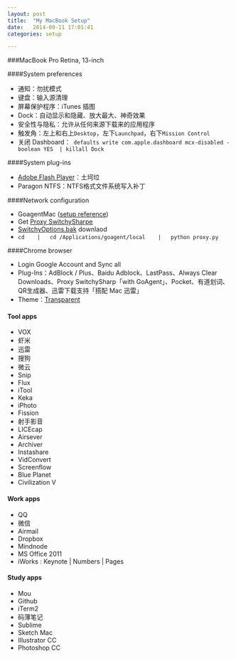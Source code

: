 ```yaml
---
layout: post
title:  "My MacBook Setup"
date:   2014-09-11 17:01:41
categories: setup

---
```

###MacBook Pro Retina, 13-inch

####System preferences
  
   - 通知：勿扰模式
   - 键盘：输入源清理
   - 屏幕保护程序：iTunes 插图
   - Dock：自动显示和隐藏、放大最大、神奇效果
   - 安全性与隐私：允许从任何来源下载来的应用程序
   - 触发角：左上和右上`Desktop`，左下`Launchpad`，右下`Mission Control`
   - 关闭 Dashboard：` defaults write com.apple.dashboard mcx-disabled -boolean YES  | killall Dock`
      
####System plug-ins
  
  - [Adobe Flash Player](http://get.adobe.com/cn/flashplayer/)：土坷垃
   - Paragon NTFS：NTFS格式文件系统写入补丁
   
####Network configuration

  -  GoagentMac ([setup reference](http://www.guokr.com/blog/436937/)) 
  -  Get [Proxy SwitchySharpe](http://pan.baidu.com/s/1dDxkYcx) 
  - [SwitchyOptions.bak](http://pan.baidu.com/s/1gdkVEKj) downlaod
  - `cd    |   cd /Applications/goagent/local    |   python proxy.py `

####Chrome browser 

   - Login Google Account and Sync all
   - Plug-Ins：AdBlock / Plus、Baidu Adblock、LastPass、Always Clear Downloads、Proxy SwitchySharp「with GoAgent」、Pocket、有道划词、QR生成器、迅雷下载支持「搭配 Mac 迅雷」
   - Theme：[Transparent](https://chrome.google.com/webstore/detail/transparent/oegogboflfgdoajlmhilbamjblflfibj?hl=zh-CN)
    
#### Tool apps  
    
- VOX
- 虾米
- 迅雷
- 搜狗
- 微云
- Snip
- Flux
- iTool
- Keka
- iPhoto
- Fission
- 射手影音
- LICEcap
- Airsever
- Archiver
- Instashare
- VidConvert
- Screenflow
- Blue Planet
- Civilization V

#### Work apps

- QQ
- 微信
- Airmail
- Dropbox
- Mindnode 
- MS Office 2011
- iWorks :  Keynote | Numbers  | Pages

#### Study apps

- Mou
- Github
- iTerm2
- 码薄笔记
- Sublime
- Sketch Mac
- Illustrator CC
- Photoshop CC











